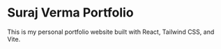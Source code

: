 # Suraj Verma Portfolio

This is my personal portfolio website built with React, Tailwind CSS, and Vite.
